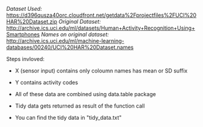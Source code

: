 *Dataset Used:* https://d396qusza40orc.cloudfront.net/getdata%2Fprojectfiles%2FUCI%20HAR%20Dataset.zip
*Original Dataset:* http://archive.ics.uci.edu/ml/datasets/Human+Activity+Recognition+Using+Smartphones
*Names on original dataset:* http://archive.ics.uci.edu/ml/machine-learning-databases/00240/UCI%20HAR%20Dataset.names


Steps invloved:

* X (sensor input) contains only coloumn names has mean or SD suffix

* Y contains activity codes

* All of these data are combined using data.table package

* Tidy data gets returned as result of the function call

* You can find the tidy data in "tidy_data.txt"

